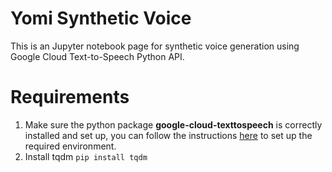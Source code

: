 # Yomi Synthetic Voice
This is an Jupyter notebook page for synthetic voice generation using Google Cloud Text-to-Speech Python API.  
# Requirements
1. Make sure the python package **google-cloud-texttospeech** is correctly installed and set up, you can follow the instructions [here](https://pypi.org/project/google-cloud-texttospeech/) to set up the required environment. 
2. Install tqdm  `pip install tqdm`
